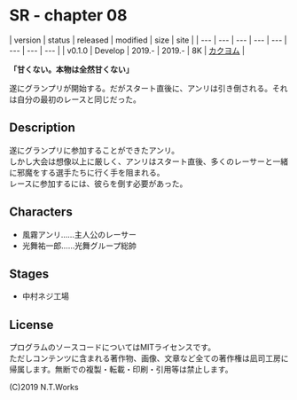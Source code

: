 # SR - chapter 08

| version | status | released | modified | size | site |
| --- | --- | --- | --- | --- | --- | --- | --- |
| v0.1.0 | Develop | 2019.- | 2019.- | 8K | [カクヨム](https://kakuyomu.jp/) |

**「甘くない。本物は全然甘くない」**

遂にグランプリが開始する。だがスタート直後に、アンリは引き倒される。それは自分の最初のレースと同じだった。

## Description

遂にグランプリに参加することができたアンリ。  
しかし大会は想像以上に厳しく、アンリはスタート直後、多くのレーサーと一緒に邪魔をする選手たちに行く手を阻まれる。  
レースに参加するには、彼らを倒す必要があった。

## Characters

- 風霧アンリ……主人公のレーサー
- 光舞祐一郎……光舞グループ総帥

## Stages

- 中村ネジ工場

## License

プログラムのソースコードについてはMITライセンスです。  
ただしコンテンツに含まれる著作物、画像、文章など全ての著作権は凪司工房に帰属します。無断での複製・転載・印刷・引用等は禁止します。

(C)2019 N.T.Works

